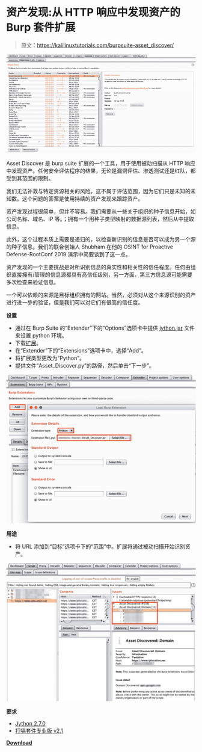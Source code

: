 # 资产发现:从 HTTP 响应中发现资产的 Burp 套件扩展

> 原文：<https://kalilinuxtutorials.com/burpsuite-asset_discover/>

[![Asset Discover : Burp Suite Extension to Discover Assets From HTTP Response](img//2cd8d47a0ec74db2f33b7bc94c1569c4.png "Asset Discover : Burp Suite Extension to Discover Assets From HTTP Response")](https://1.bp.blogspot.com/-KAc_c_CIzS8/XdBQnU0KR1I/AAAAAAAADcU/nThfOoDQyE4Cgr3f9NYewWbHkPEGPoepQCLcBGAsYHQ/s1600/Main.png)

Asset Discover 是 burp suite 扩展的一个工具，用于使用被动扫描从 HTTP 响应中发现资产。任何安全评估程序的结果，无论是漏洞评估、渗透测试还是红队，都受到其范围的限制。

我们无法补救与特定资源相关的风险，这不属于评估范围，因为它们只是未知的未知数。这个问题的答案是使用持续的资产发现来跟踪资产。

资产发现过程很简单，但并不容易。我们需要从一些关于组织的种子信息开始，如公司名称、域名、IP 等。；拥有一个用种子类型映射的数据源列表，然后从中提取信息。

此外，这个过程本质上需要是递归的，以检查新识别的信息是否可以成为另一个源的种子信息。我们的联合创始人 Shubham 在他的 OSINT for Proactive Defense-RootConf 2019 演示中简要谈到了这一点。

资产发现的一个主要挑战是对所识别信息的真实性和相关性的信任程度。任何由组织直接拥有/管理的信息源都具有高信任级别，另一方面，第三方信息源可能需要多次检查来验证信息。

一个可以依赖的来源是目标组织拥有的网站。当然，必须对从这个来源识别的资产进行进一步的验证，但是我们可以对它们有很高的信任度。

**设置**

*   通过在 Burp Suite 的“Extender”下的“Options”选项卡中提供 [jython.jar](https://www.jython.org/downloads.html) 文件来设置 python 环境。
*   下载[扩展](https://github.com/redhuntlabs/BurpSuite-Asset_Discover/archive/master.zip)。
*   在“Extender”下的“Extensions”选项卡中，选择“Add”。
*   将扩展类型更改为“Python”。
*   提供文件“Asset_Discover.py”的路径，然后单击“下一步”。

![](img//e322434210b2688ae928a3b312b7c5b2.png)

**用途**

*   将 URL 添加到“目标”选项卡下的“范围”中。扩展将通过被动扫描开始识别资产。

![](img//4c6bae47099ec6a122455e37269faddd.png)

**要求**

*   [Jython 2.7.0](https://www.jython.org/downloads.html)
*   [打嗝套件专业版 v2.1](https://portswigger.net/burp)

[**Download**](https://github.com/redhuntlabs/BurpSuite-Asset_Discover)
